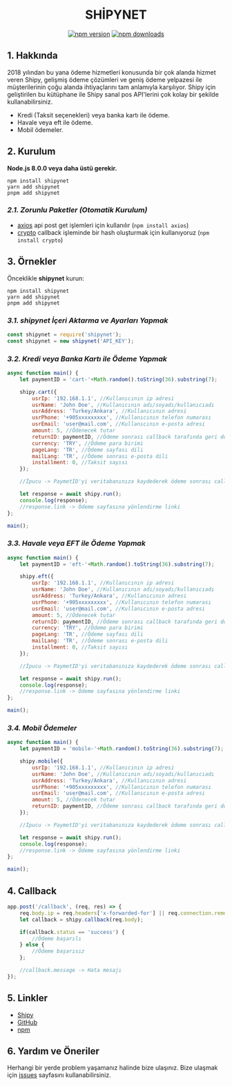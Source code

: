 <div align="center">
        <h1><b>SHİPYNET</b></h1>
	<p>
		<a href="https://www.npmjs.com/package/shipynet"><img src="https://img.shields.io/npm/v/shipynet.svg?maxAge=3600" alt="npm version" /></a>
		<a href="https://www.npmjs.com/package/shipynet"><img src="https://img.shields.io/npm/dt/shipynet.svg?maxAge=3600" alt="npm downloads" /></a>
	</p>
</div>

## 1. Hakkında

2018 yılından bu yana ödeme hizmetleri konusunda bir çok alanda hizmet veren Shipy, gelişmiş ödeme çözümleri ve geniş ödeme yelpazesi ile müşterilerinin çoğu alanda ihtiyaçlarını tam anlamıyla karşılıyor. Shipy için geliştirilen bu kütüphane ile Shipy sanal pos API'lerini çok kolay bir şekilde kullanabilirsiniz.

- Kredi (Taksit seçenekleri) veya banka kartı ile ödeme.
- Havale veya eft ile ödeme.
- Mobil ödemeler.

## 2. Kurulum

**Node.js 8.0.0 veya daha üstü gerekir.**

```sh-session
npm install shipynet
yarn add shipynet
pnpm add shipynet
```

### *2.1. Zorunlu Paketler (Otomatik Kurulum)*

- [axios](https://www.npmjs.com/package/axios) api post get işlemleri için kullanılır (`npm install axios`)
- [crypto](https://www.npmjs.com/package/crypto) callback işleminde bir hash oluşturmak için kullanıyoruz (`npm install crypto`)

## 3. Örnekler

Önceklikle **shipynet** kurun:

```sh-session
npm install shipynet
yarn add shipynet
pnpm add shipynet
```

### *3.1. shipynet İçeri Aktarma ve Ayarları Yapmak*

```js
const shipynet = require('shipynet');
const shipynet = new shipynet('API_KEY');
```

### *3.2. Kredi veya Banka Kartı ile Ödeme Yapmak*

```js
async function main() {
    let paymentID = 'cart-'+Math.random().toString(36).substring(7);

    shipy.cart({
        usrIp: '192.168.1.1', //Kullanıcının ip adresi
        usrName: 'John Doe', //Kullanıcının adı/soyadı/kullanıcıadı
        usrAddress: 'Turkey/Ankara', //Kullanıcının adresi
        usrPhone: '+905xxxxxxxxx', //Kullanıcının telefon numarası
        usrEmail: 'user@mail.com', //Kullanıcının e-posta adresi
        amount: 5, //Ödenecek tutar
        returnID: paymentID, //Ödeme sonrası callback tarafında geri dönülecek ödeme ID'si
        currency: 'TRY', //Ödeme para birimi
        pageLang: 'TR', //Ödeme sayfası dili
        mailLang: 'TR', //Ödeme sonrası e-posta dili
        installment: 0, //Taksit sayısı
    });

    //İpucu -> PaymetID'yi veritabanınıza kaydederek ödeme sonrası callback tarafında kullanabilirsiniz.

    let response = await shipy.run();
    console.log(response);
    //response.link -> Ödeme sayfasına yönlendirme linki
};

main();
```

### *3.3. Havale veya EFT ile Ödeme Yapmak*

```js
async function main() {
    let paymentID = 'eft-'+Math.random().toString(36).substring(7);

    shipy.eft({
        usrIp: '192.168.1.1', //Kullanıcının ip adresi
        usrName: 'John Doe', //Kullanıcının adı/soyadı/kullanıcıadı
        usrAddress: 'Turkey/Ankara', //Kullanıcının adresi
        usrPhone: '+905xxxxxxxxx', //Kullanıcının telefon numarası
        usrEmail: 'user@mail.com', //Kullanıcının e-posta adresi
        amount: 5, //Ödenecek tutar
        returnID: paymentID, //Ödeme sonrası callback tarafında geri dönülecek ödeme ID'si
        currency: 'TRY', //Ödeme para birimi
        pageLang: 'TR', //Ödeme sayfası dili
        mailLang: 'TR', //Ödeme sonrası e-posta dili
        installment: 0, //Taksit sayısı
    });

    //İpucu -> PaymetID'yi veritabanınıza kaydederek ödeme sonrası callback tarafında kullanabilirsiniz.

    let response = await shipy.run();
    console.log(response);
    //response.link -> Ödeme sayfasına yönlendirme linki
};

main();
```

### *3.4. Mobil Ödemeler*

```js
async function main() {
    let paymentID = 'mobile-'+Math.random().toString(36).substring(7);

    shipy.mobile({
        usrIp: '192.168.1.1', //Kullanıcının ip adresi
        usrName: 'John Doe', //Kullanıcının adı/soyadı/kullanıcıadı
        usrAddress: 'Turkey/Ankara', //Kullanıcının adresi
        usrPhone: '+905xxxxxxxxx', //Kullanıcının telefon numarası
        usrEmail: 'user@mail.com', //Kullanıcının e-posta adresi
        amount: 5, //Ödenecek tutar
        returnID: paymentID, //Ödeme sonrası callback tarafında geri dönülecek ödeme ID'si
    });

    //İpucu -> PaymetID'yi veritabanınıza kaydederek ödeme sonrası callback tarafında kullanabilirsiniz.

    let response = await shipy.run();
    console.log(response);
    //response.link -> Ödeme sayfasına yönlendirme linki
};

main();
```

## 4. Callback

```js
app.post('/callback', (req, res) => {
    req.body.ip = req.headers['x-forwarded-for'] || req.connection.remoteAddress;
    let callback = shipy.callback(req.body);

    if(callback.status == 'success') {
        //Ödeme başarılı
    } else {
        //Ödeme başarısız
    };

    //callback.message -> Hata mesajı
});
```

## 5. Linkler

- [Shipy](https://shipy.net/)
- [GitHub](https://github.com/ibrahimyuksel0/shipynet)
- [npm](https://www.npmjs.com/package/shipynet)

## 6. Yardım ve Öneriler

Herhangi bir yerde problem yaşamanız halinde bize ulaşınız. Bize ulaşmak için [issues](https://github.com/ibrahimyuksel0/shipynet/issues) sayfasını kullanabilirsiniz.